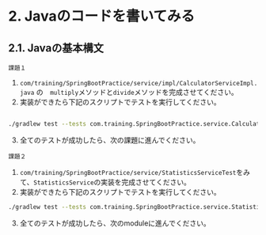 # 2. Javaのコードを書いてみる
## 2.1. Javaの基本構文
``課題１``
1. `com/training/SpringBootPractice/service/impl/CalculatorServiceImpl.java` の　`multiply`メソッドと`divide`メソッドを完成させてください。
2. 実装ができたら下記のスクリプトでテストを実行してください。
```bash

./gradlew test --tests com.training.SpringBootPractice.service.CalculatorServiceTest
```
3. 全てのテストが成功したら、次の課題に進んでください。

``課題２`` 
1. `com/training/SpringBootPractice/service/StatisticsServiceTest`をみて、`StatisticsService`の実装を完成させてください。
2. 実装ができたら下記のスクリプトでテストを実行してください。
```bash
./gradlew test --tests com.training.SpringBootPractice.service.StatisticsServiceTest
```
3. 全てのテストが成功したら、次のmoduleに進んでください。
